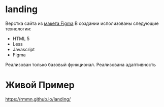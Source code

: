 # landing
Верстка сайта из [макета Figma](https://github.com/rmmn/landing/raw/master/Landing%20Page.fig)
В создании исполизованы следующие технологии:
- HTML 5
- Less
- Javascript
- Figma


Реализован только базовый функционал.
Реализована адаптивность

# Живой Пример
https://rmmn.github.io/landing/
